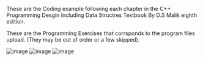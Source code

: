 These are the Coding example following each chapter in the C++ Programming Desgin Including Data Structres Textbook 
By D.S Malik eighth edition.

These are the Programming Exercises that corrsponds to the program files upload. (They may be out of order or a few skipped).

![image](https://github.com/PaigeSu1/Ch2_CS180/assets/164946572/8f6c5ff6-f34f-457c-8984-b4097a1252c9)
![image](https://github.com/PaigeSu1/Ch2_CS180/assets/164946572/28e25c88-741b-4d34-a915-4111e1c51b2a)
![image](https://github.com/PaigeSu1/Ch2_CS180/assets/164946572/93ee3aee-a422-428c-a1ba-bfb0a3381ad5)





